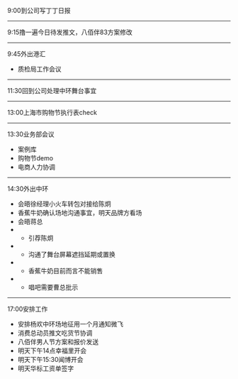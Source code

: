 9:00到公司写丁丁日报

---

9:15撸一遍今日待发推文，八佰伴83方案修改

---

9:45外出港汇
- 质检局工作会议

---
11:30回到公司处理中环舞台事宜

---

13:00上海市购物节执行表check

---

13:30业务部会议
- 案例库
- 购物节demo
- 电商人力协调

---
14:30外出中环
- 会晤徐经理小火车转包对接给陈炯
- 香蕉牛奶确认场地沟通事宜，明天品牌方看场
- 会晤蒋总
- - 引荐陈炯
- - 沟通了舞台屏幕遮挡延期或置换
- - 香蕉牛奶目前而言不能销售
- - 唱吧需要曹总批示

---
17:00安排工作
- 安排杨欢中环场地征用一个月通知微飞
- 消费总动员推文吃货节协调
- 八佰伴男人节方案和报价发送
- 明天下午14点幸福里开会
- 明天下午15:30闻博开会
- 明天华标工资单签字